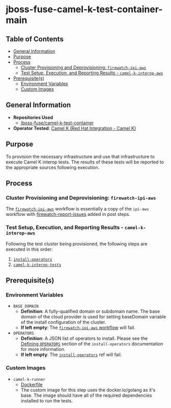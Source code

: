 # jboss-fuse-camel-k-test-container-main<!-- omit from toc -->

## Table of Contents<!-- omit from toc -->

- [General Information](#general-information)
- [Purpose](#purpose)
- [Process](#process)
  - [Cluster Provisioning and Deprovisioning: `firewatch-ipi-aws`](#cluster-provisioning-and-deprovisioning--firewatch-ipi-aws)
  - [Test Setup, Execution, and Reporting Results - `camel-k-interop-aws`](#test-setup-execution-and-reporting-results---camel-k-interop-aws)
- [Prerequisite(s)](#prerequisite--s-)
  - [Environment Variables](#environment-variables)
  - [Custom Images](#custom-images)

## General Information

- **Repositories Used**
  - [jboss-fuse/camel-k-test-container](https://github.com/jboss-fuse/camel-k-test-container)
- **Operator Tested**: [Camel K (Red Hat Integration - Camel K)](https://developers.redhat.com/topics/camel-k)

## Purpose

To provision the necessary infrastructure and use that infrastructure to execute Camel K interop tests. The results of these tests will be reported to the appropriate sources following execution.

## Process

### Cluster Provisioning and Deprovisioning: `firewatch-ipi-aws`

The [`firewatch-ipi-aws`](../../../step-registry/firewatch/ipi/aws/README.md) workflow is essentially a copy of the `ipi-aws` workflow with [firewatch-report-issues](../../../step-registry/firewatch/report-issues/firewatch-report-issues-ref.yaml) added in post steps.

### Test Setup, Execution, and Reporting Results - `camel-k-interop-aws`

Following the test cluster being provisioned, the following steps are executed in this order:

1. [`install-operators`](../../../step-registry/install-operators/README.md)
2. [`camel-k-interop-tests`](../../../step-registry/camel-k/interop-tests/README.md)

## Prerequisite(s)

### Environment Variables

- `BASE_DOMAIN`
  - **Definition**: A fully-qualified domain or subdomain name. The base domain of the cloud provider is used for setting baseDomain variable of the install configuration of the cluster.
  - **If left empty**: The [`firewatch-ipi-aws` workflow](../../../step-registry/ipi/aws/firewatch-ipi-aws-workflow.yaml) will fail.
- `OPERATORS`
  - **Definition**: A JSON list of operators to install. Please see the [Defining `OPERATORS`](../../../step-registry/install-operators/README.md#defining-operators) section of the `install-operators` documentation for more information.
  - **If left empty**: The [`install-operators`](../../../step-registry/install-operators/README.md) ref will fail.

### Custom Images

- `camel-k-runner`
  - [Dockerfile](https://github.com/jboss-fuse/camel-k-test-container/blob/main/Dockerfile)
  - The custom image for this step uses the docker.io/golang as it's base. The image should have all of the required dependencies installed to run the tests.